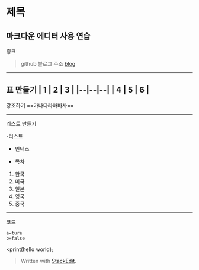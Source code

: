 # 제목

마크다운 에디터 사용 연습
---
링크 
> github 블로그 주소 [blog](https://himmelwants.github.io/)
---
표 만들기
| 1 | 2 | 3 |
|--|--|--|
| 4 | 5 | 6 |
---

강조하기
==가나다라마바사==

---

리스트 만들기

-리스트
* 인덱스
+ 목차

1. 한국
2. 미국
3. 일본
4. 영국
5. 중국
---

코드 

    a=ture
    b=false
<print(hello world);


> Written with [StackEdit](https://stackedit.io/).
<!--stackedit_data:
eyJoaXN0b3J5IjpbODk0MjQzMzY4XX0=
-->